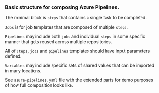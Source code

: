 ### Basic structure for composing Azure Pipelines.

The minimal block is `steps` that contains a single task to be completed.

`Jobs` is for job templates that are composed of multiple `steps`.

`Pipelines` may include both `jobs` and individual `steps` in some specific manner that gets reused across multiple repositories.

All of `steps`, `jobs` and `pipelines` templates should have input parameters defined.

`Variables` may include specific sets of shared values that can be imported in many locations.

See `azure-pipelines.yaml` file with the extended parts for demo purposes of how full composition looks like.
